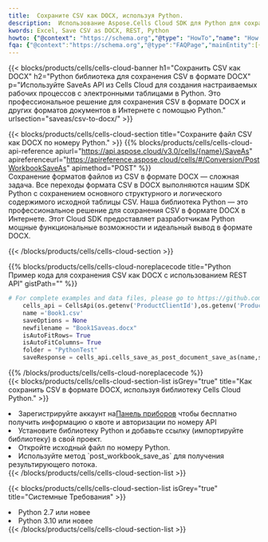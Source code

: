 ```yaml
---
title:  Сохраните CSV как DOCX, используя Python.
description:  Использование Aspose.Cells Cloud SDK для Python для сохранения файла формата CSV как файла формата DOCX.
kwords: Excel, Save CSV as DOCX, REST, Python
howto: {"@context": "https://schema.org","@type": "HowTo","name": "How to save CSV as DOCX using the Cells Cloud Python library.","description": "How to save CSV as DOCX using the Cells Cloud Python library.","image": {"@type": "ImageObject"},"url": "/python/saveas/csv-to-docx/","step": [{ "@type": "HowToStep","name": "How to save CSV as DOCX using the Cells Cloud Python library. step 1", "image": {"@type": "ImageObject",},"url": "/python/saveas/csv-to-docx/","text": "Register an account at <a href='https://dashboard.aspose.cloud/'>Dashboard</a> to get free API quota & authorization details",},{ "@type": "HowToStep","name": "How to save CSV as DOCX using the Cells Cloud Python library. step 1", "image": {"@type": "ImageObject",},"url": "/python/saveas/csv-to-docx/","text": "Install Python library and add the reference (import the library) to your project.",},{ "@type": "HowToStep","name": "How to save CSV as DOCX using the Cells Cloud Python library. step 1", "image": {"@type": "ImageObject",},"url": "/python/saveas/csv-to-docx/","text": "Open the source file in Python.",},{ "@type": "HowToStep","name": "How to save CSV as DOCX using the Cells Cloud Python library. step 1", "image": {"@type": "ImageObject",},"url": "/python/saveas/csv-to-docx/","text": "Use the `post_workbook_save_as` method to retrieve the resulting stream.",}, ],"supply": {"@type": "HowToSupply","name": "document"},"tool": [{"@type": "HowToTool","name": "PyCharm, Visual Studio Code, Sublime, Eclipse"},{"@type": "HowToTool","name": "Aspose Cells"}],"totalTime": "PT6M"}
fqa: {"@context":"https://schema.org","@type":"FAQPage","mainEntity":[{"@type":"Question","name":"Why save file as other formats file in C# using REST API?","acceptedAnswer":{"@type":"Answer","text":"Documents are encoded in many ways, and some files may be incompatible with the software you use. To open and read such files, just save them as appropriate file formats.<br/><ol><li>Install .NET SDK and add the reference (import the library) to your project.</li><li>Open the source file in C# using REST API.</li><li>Call the PostWorkbookSaveAsRequest() method, passing an output filename with required extension.</li><li>Get the result of save as a separate file.</li></ol>"}},{"@type":"Question","name":"What file formats can I save as with your C# library?","acceptedAnswer":{"@type":"Answer","text":"We support a variety of file formats for conversion using .NET library, including XLSX, Excel, xls , PDF, CSV, HTML, Markdown, XML, PNG, JPG, TIFF, Json, TXT and many more."}},{"@type":"Question","name":"What is the maximum allowed file size for conversion using this .NET library?","acceptedAnswer":{"@type":"Answer","text":"There are no file size limits for format conversions using .NET library."}}]}
---
```

{{< blocks/products/cells/cells-cloud-banner h1="Сохранить CSV как DOCX" h2="Python библиотека для сохранения CSV в формате DOCX" p="Используйте SaveAs API из Cells Cloud для создания настраиваемых рабочих процессов с электронными таблицами в Python. Это профессиональное решение для сохранения CSV в формате DOCX и других форматов документов в Интернете с помощью Python." urlsection="saveas/csv-to-docx/" >}}

{{< blocks/products/cells/cells-cloud-section title="Сохраните файл CSV как DOCX по номеру Python." >}}
{{% blocks/products/cells/cells-cloud-api-reference apiurl="https://api.aspose.cloud/v3.0/cells/{name}/SaveAs" apireferenceurl="https://apireference.aspose.cloud/cells/#/Conversion/PostWorkbookSaveAs" apimethod="POST" %}}
<br/>
Сохранение форматов файлов из CSV в формате DOCX — сложная задача. Все переходы формата CSV в DOCX выполняются нашим SDK Python с сохранением основного структурного и логического содержимого исходной таблицы CSV. Наша библиотека Python — это профессиональное решение для сохранения CSV в формате DOCX в Интернете. Этот Cloud SDK предоставляет разработчикам Python мощные функциональные возможности и идеальный вывод в формате DOCX.

{{< /blocks/products/cells/cells-cloud-section >}}

{{% blocks/products/cells/cells-cloud-noreplacecode title="Python Пример кода для сохранения CSV как DOCX с использованием REST API" gistPath="" %}}
  
```python
# For complete examples and data files, please go to https://github.com/aspose-cells-cloud/aspose-cells-cloud-python/
    cells_api = CellsApi(os.getenv('ProductClientId'),os.getenv('ProductClientSecret'))
    name ='Book1.csv'    
    saveOptions = None
    newfilename = "Book1Saveas.docx"
    isAutoFitRows= True
    isAutoFitColumns= True
    folder = "PythonTest"
    saveResponse = cells_api.cells_save_as_post_document_save_as(name,save_options=saveOptions, newfilename=(folder +'/' + newfilename),folder=folder)
```
  
{{% /blocks/products/cells/cells-cloud-noreplacecode %}}
<br/>
{{< blocks/products/cells/cells-cloud-section-list isGrey="true" title="Как сохранить CSV в формате DOCX, используя библиотеку Cells Cloud Python." >}}
<li> Зарегистрируйте аккаунт на<a href="https://dashboard.aspose.cloud/">Панель приборов</a> чтобы бесплатно получить информацию о квоте и авторизации по номеру API</li>
<li>Установите библиотеку Python и добавьте ссылку (импортируйте библиотеку) в свой проект.</li>
<li>Откройте исходный файл по номеру Python.</li>
<li>Используйте метод `post_workbook_save_as` для получения результирующего потока.</li>
{{< /blocks/products/cells/cells-cloud-section-list >}}

{{< blocks/products/cells/cells-cloud-section-list isGrey="true" title="Системные Требования" >}}
<li>Python 2.7 или новее</li>
<li>Python 3.10 или новее</li>
{{< /blocks/products/cells/cells-cloud-section-list >}}
